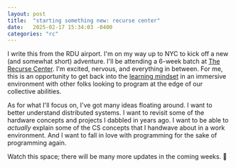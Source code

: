 ```yaml
---
layout: post
title:  "starting something new: recurse center"
date:   2025-02-17 15:34:03 -0400
categories: "rc"
---
```


I write this from the RDU airport. I'm on my way up to NYC to kick off a new
(and somewhat short) adventure. I'll be attending a 6-week batch at
[The Recurse Center](https://www.recurse.com/). I'm excited, nervous, and everything
in between. For me, this is an opportunity to get back into the
[learning mindset](https://www.viget.com/articles/forever-a-student-fostering-a-learning-mindset/) in an immersive environment with
other folks looking to program at the edge of our collective abilities.

As for what I'll focus on, I've got many ideas floating around. I want to better
understand distributed systems. I want to revisit some of the hardware concepts
and projects I dabbled in years ago. I want to be able to _actually_ explain some
of the CS concepts that I handwave about in a work environment. And I want to
fall in love with programming for the sake of programming again.

Watch this space; there will be many more updates in the coming weeks. 🚀
